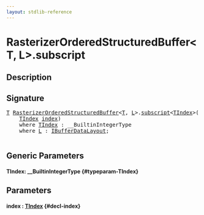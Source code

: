 ```yaml
---
layout: stdlib-reference
---
```


# RasterizerOrderedStructuredBuffer\<T, L\>\.subscript

## Description





## Signature 

<pre>
<a href="/stdlib-reference/types/RasterizerOrderedStructuredBuffer/index#typeparam-T" class="code_type">T</a> <a href="/stdlib-reference/types/RasterizerOrderedStructuredBuffer/index" class="code_type">RasterizerOrderedStructuredBuffer</a>&lt;<a href="/stdlib-reference/types/RasterizerOrderedStructuredBuffer/index#typeparam-T" class="code_type">T</a>, <a href="/stdlib-reference/types/RasterizerOrderedStructuredBuffer/index#typeparam-L" class="code_type">L</a>&gt;.<a href="/stdlib-reference/types/RasterizerOrderedStructuredBuffer/subscript">subscript</a>&lt;<a href="/stdlib-reference/types/RasterizerOrderedStructuredBuffer/subscript#typeparam-TIndex" class="code_type">TIndex</a>&gt;(
    <a href="/stdlib-reference/types/RasterizerOrderedStructuredBuffer/subscript#typeparam-TIndex" class="code_type">TIndex</a> <a href="/stdlib-reference/types/RasterizerOrderedStructuredBuffer/subscript#decl-index" class="code_param">index</a>)
    <span class='code_keyword'>where</span> <a href="/stdlib-reference/types/RasterizerOrderedStructuredBuffer/subscript#typeparam-TIndex" class="code_type">TIndex</a> : __BuiltinIntegerType
    <span class='code_keyword'>where</span> <a href="/stdlib-reference/types/RasterizerOrderedStructuredBuffer/index#typeparam-L" class="code_type">L</a> : <a href="/stdlib-reference/interfaces/IBufferDataLayout/index" class="code_type">IBufferDataLayout</a>;

</pre>

## Generic Parameters

#### TIndex: \_\_BuiltinIntegerType {#typeparam-TIndex}

## Parameters

#### index  : [TIndex](/stdlib-reference/types/RasterizerOrderedStructuredBuffer/subscript#typeparam-TIndex) {#decl-index}

